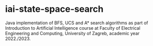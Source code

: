 # iai-state-space-search
Java implementation of BFS, UCS and A* search algorithms as part of Introduction to Artificial Intelligence course at Faculty of Electrical Engineering and Computing, University of Zagreb, academic year 2022./2023.
